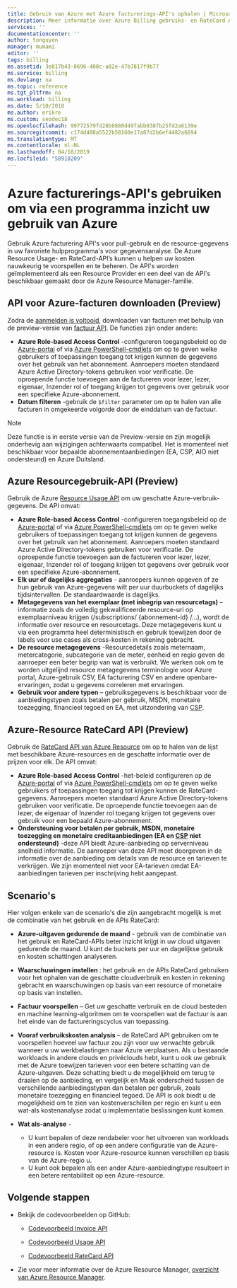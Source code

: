 ```yaml
---
title: Gebruik van Azure met Azure facturerings-API's ophalen | Microsoft Docs
description: Meer informatie over Azure Billing gebruiks- en RateCard APIs's die worden gebruikt voor het bieden van inzicht in het gebruik van Azure-resources en trends.
services: ''
documentationcenter: ''
author: tonguyen
manager: mumami
editor: ''
tags: billing
ms.assetid: 3e817b43-0696-400c-a02e-47b7817f9b77
ms.service: billing
ms.devlang: na
ms.topic: reference
ms.tgt_pltfrm: na
ms.workload: billing
ms.date: 5/10/2018
ms.author: erikre
ms.custom: seodec18
ms.openlocfilehash: 99772579fd28b0880d497abb038fb25fd2a6139e
ms.sourcegitcommit: c174d408a5522b58160e17a87d2b6ef4482a6694
ms.translationtype: MT
ms.contentlocale: nl-NL
ms.lasthandoff: 04/18/2019
ms.locfileid: "58918209"
---
```

# <a name="use-azure-billing-apis-to-programmatically-get-insight-into-your-azure-usage"></a>Azure facturerings-API's gebruiken om via een programma inzicht uw gebruik van Azure
Gebruik Azure facturering API's voor pull-gebruik en de resource-gegevens in uw favoriete hulpprogramma's voor gegevensanalyse. De Azure Resource Usage- en RateCard-API’s kunnen u helpen uw kosten nauwkeurig te voorspellen en te beheren. De API's worden geïmplementeerd als een Resource Provider en een deel van de API's beschikbaar gemaakt door de Azure Resource Manager-familie.  

## <a name="azure-invoice-download-api-preview"></a>API voor Azure-facturen downloaden (Preview)
Zodra de [aanmelden is voltooid](billing-manage-access.md#opt-in), downloaden van facturen met behulp van de preview-versie van [factuur API](/rest/api/billing). De functies zijn onder andere:

* **Azure Role-based Access Control** -configureren toegangsbeleid op de [Azure-portal](https://portal.azure.com) of via [Azure PowerShell-cmdlets](/powershell/azure/overview) om op te geven welke gebruikers of toepassingen toegang tot krijgen kunnen de gegevens over het gebruik van het abonnement. Aanroepers moeten standaard Azure Active Directory-tokens gebruiken voor verificatie. De oproepende functie toevoegen aan de factureren voor lezer, lezer, eigenaar, Inzender rol of toegang krijgen tot gegevens over gebruik voor een specifieke Azure-abonnement.
* **Datum filteren** -gebruik de `$filter` parameter om op te halen van alle facturen in omgekeerde volgorde door de einddatum van de factuur.

> [!NOTE]
> Deze functie is in eerste versie van de Preview-versie en zijn mogelijk onderhevig aan wijzigingen achterwaarts compatibel. Het is momenteel niet beschikbaar voor bepaalde abonnementaanbiedingen (EA, CSP, AIO niet ondersteund) en Azure Duitsland.

## <a name="azure-resource-usage-api-preview"></a>Azure Resourcegebruik-API (Preview)
Gebruik de Azure [Resource Usage API](/previous-versions/azure/reference/mt219003(v=azure.100)) om uw geschatte Azure-verbruik-gegevens. De API omvat:

* **Azure Role-based Access Control** -configureren toegangsbeleid op de [Azure-portal](https://portal.azure.com) of via [Azure PowerShell-cmdlets](/powershell/azure/overview) om op te geven welke gebruikers of toepassingen toegang tot krijgen kunnen de gegevens over het gebruik van het abonnement. Aanroepers moeten standaard Azure Active Directory-tokens gebruiken voor verificatie. De oproepende functie toevoegen aan de factureren voor lezer, lezer, eigenaar, Inzender rol of toegang krijgen tot gegevens over gebruik voor een specifieke Azure-abonnement.
* **Elk uur of dagelijks aggregaties** - aanroepers kunnen opgeven of ze hun gebruik van Azure-gegevens wilt per uur duurbuckets of dagelijks tijdsintervallen. De standaardwaarde is dagelijks.
* **Metagegevens van het exemplaar (met inbegrip van resourcetags)** – informatie zoals de volledig gekwalificeerde resource-uri op exemplaarniveau krijgen (/subscriptions/ {abonnement-id} /...), wordt de informatie over resource en resourcetags. Deze metagegevens kunt u via een programma heel deterministisch en gebruik toewijzen door de labels voor use cases als cross-kosten in rekening gebracht.
* **De resource metagegevens** -Resourcedetails zoals meternaam, metercategorie, subcategorie van de meter, eenheid en regio geven de aanroeper een beter begrip van wat is verbruikt. We werken ook om te worden uitgelijnd resource metagegevens terminologie voor Azure portal, Azure-gebruik CSV, EA facturering CSV en andere openbare-ervaringen, zodat u gegevens correleren met ervaringen.
* **Gebruik voor andere typen** – gebruiksgegevens is beschikbaar voor de aanbiedingstypen zoals betalen per gebruik, MSDN, monetaire toezegging, financieel tegoed en EA, met uitzondering van [CSP](https://docs.microsoft.com/azure/cloud-solution-provider/billing/azure-csp-invoice#retrieve-usage-data-for-a-specific-subscription).

## <a name="azure-resource-ratecard-api-preview"></a>Azure-Resource RateCard API (Preview)
Gebruik de [RateCard API van Azure Resource](/previous-versions/azure/reference/mt219005(v=azure.100)) om op te halen van de lijst met beschikbare Azure-resources en de geschatte informatie over de prijzen voor elk. De API omvat:

* **Azure Role-based Access Control** -het-beleid configureren op de [Azure-portal](https://portal.azure.com) of via [Azure PowerShell-cmdlets](/powershell/azure/overview) om op te geven welke gebruikers of toepassingen toegang tot krijgen kunnen de RateCard-gegevens. Aanroepers moeten standaard Azure Active Directory-tokens gebruiken voor verificatie. De oproepende functie toevoegen aan de lezer, de eigenaar of Inzender rol toegang krijgen tot gegevens over gebruik voor een bepaald Azure-abonnement.
* **Ondersteuning voor betalen per gebruik, MSDN, monetaire toezegging en monetaire creditaanbiedingen (EA en [CSP](https://docs.microsoft.com/azure/cloud-solution-provider/billing/azure-csp-pricelist#get-prices-by-using-the-azure-rate-card) niet ondersteund)** -deze API biedt Azure-aanbieding op serverniveau snelheid informatie.  De aanroeper van deze API moet doorgeven in de informatie over de aanbieding om details van de resource en tarieven te verkrijgen. We zijn momenteel niet voor EA-tarieven omdat EA-aanbiedingen tarieven per inschrijving hebt aangepast.

## <a name="scenarios"></a>Scenario's
Hier volgen enkele van de scenario's die zijn aangebracht mogelijk is met de combinatie van het gebruik en de APIs RateCard:

* **Azure-uitgaven gedurende de maand** - gebruik van de combinatie van het gebruik en RateCard-APIs beter inzicht krijgt in uw cloud uitgaven gedurende de maand. U kunt de buckets per uur en dagelijkse gebruik en kosten schattingen analyseren.
* **Waarschuwingen instellen** : het gebruik en de APIs RateCard gebruiken voor het ophalen van de geschatte cloudverbruik en kosten in rekening gebracht en waarschuwingen op basis van een resource of monetaire op basis van instellen.
* **Factuur voorspellen** – Get uw geschatte verbruik en de cloud besteden en machine learning-algoritmen om te voorspellen wat de factuur is aan het einde van de factureringscyclus van toepassing.
* **Vooraf verbruikskosten analysis** – de RateCard API gebruiken om te voorspellen hoeveel uw factuur zou zijn voor uw verwachte gebruik wanneer u uw werkbelastingen naar Azure verplaatsen. Als u bestaande workloads in andere clouds en privéclouds hebt, kunt u ook uw gebruik met de Azure toewijzen tarieven voor een betere schatting van de Azure-uitgaven. Deze schatting biedt u de mogelijkheid om terug te draaien op de aanbieding, en vergelijk en Maak onderscheid tussen de verschillende aanbiedingstypen dan betalen per gebruik, zoals monetaire toezegging en financieel tegoed. De API is ook biedt u de mogelijkheid om te zien van kostenverschillen per regio en kunt u een wat-als kostenanalyse zodat u implementatie beslissingen kunt komen.
* **Wat als-analyse** -

  * U kunt bepalen of deze rendabeler voor het uitvoeren van workloads in een andere regio, of op een andere configuratie van de Azure-resource is. Kosten voor Azure-resource kunnen verschillen op basis van de Azure-regio u.
  * U kunt ook bepalen als een ander Azure-aanbiedingtype resulteert in een betere rentabiliteit op een Azure-resource.


## <a name="next-steps"></a>Volgende stappen
* Bekijk de codevoorbeelden op GitHub:
  * [Codevoorbeeld Invoice API](https://go.microsoft.com/fwlink/?linkid=845124)

  * [Codevoorbeeld Usage API](https://github.com/Azure-Samples/billing-dotnet-usage-api)

  * [Codevoorbeeld RateCard API](https://github.com/Azure-Samples/billing-dotnet-ratecard-api)

* Zie voor meer informatie over de Azure Resource Manager, [overzicht van Azure Resource Manager](../azure-resource-manager/resource-group-overview.md).

